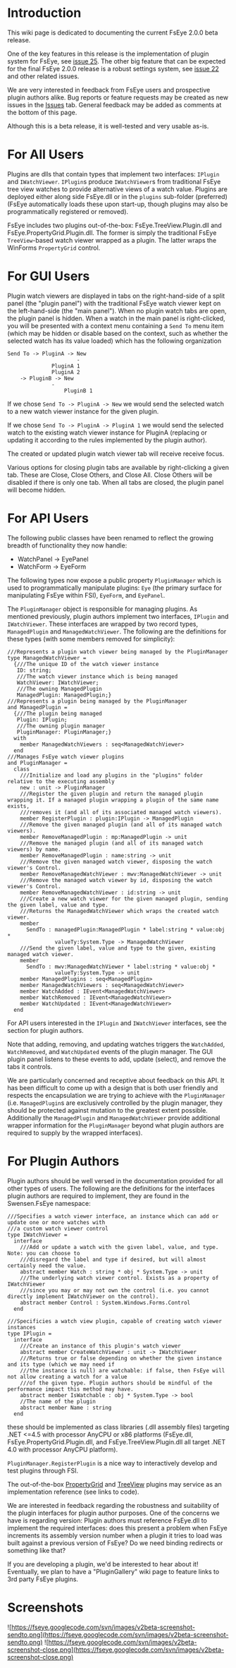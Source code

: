 # Introduction #

This wiki page is dedicated to documenting the current FsEye 2.0.0 beta release.

One of the key features in this release is the implementation of plugin system for FsEye, see [issue 25](https://code.google.com/p/fseye/issues/detail?id=25). The other big feature that can be expected for the final FsEye 2.0.0 release is a robust settings system, see [issue 22](https://code.google.com/p/fseye/issues/detail?id=22) and other related issues.

We are very interested in feedback from FsEye users and prospective plugin authors alike. Bug reports or feature requests may be created as new issues in the [Issues](http://code.google.com/p/fseye/issues/list) tab. General feedback may be added as comments at the bottom of this page.

Although this is a beta release, it is well-tested and very usable as-is.

# For All Users #

Plugins are dlls that contain types that implement two interfaces: `IPlugin` and `IWatchViewer`. `IPlugin`s produce `IWatchViewer`s from traditional FsEye tree view watches to provide alternative views of a watch value. Plugins are deployed either along side FsEye.dll or in the `plugins` sub-folder (preferred) (FsEye automatically loads these upon start-up, though plugins may also be programmatically registered or removed).

FsEye includes two plugins out-of-the-box: FsEye.TreeView.Plugin.dll and FsEye.PropertyGrid.Plugin.dll. The former is simply the traditional FsEye `TreeView`-based watch viewer wrapped as a plugin. The latter wraps the WinForms `PropertyGrid` control.

# For GUI Users #

Plugin watch viewers are displayed in tabs on the right-hand-side of a split panel (the "plugin panel") with the traditional FsEye watch viewer kept on the left-hand-side (the "main panel").  When no plugin watch tabs are open, the plugin panel is hidden. When a watch in the main panel is right-clicked, you will be presented with a context menu containing a `Send To` menu item (which may be hidden or disable based on the context, such as whether the selected watch has its value loaded) which has the following organization

```
Send To -> PluginA -> New
                      -
		      PluginA 1
		      PluginA 2
	-> PluginB -> New
		      -
     		      PluginB 1
```

If we chose `Send To -> PluginA -> New` we would send the selected watch to a new watch viewer instance for the given plugin.

If we chose `Send To -> PluginA -> PluginA 1` we would send the selected watch to the existing watch viewer instance for PluginA (replacing or updating it according to the rules implemented by the plugin author).

The created or updated plugin watch viewer tab will receive receive focus.

Various options for closing plugin tabs are available by right-clicking a given tab. These are Close, Close Others, and Close All.  Close Others will be disabled if there is only one tab. When all tabs are closed, the plugin panel will become hidden.

# For API Users #

The following public classes have been renamed to reflect the growing breadth of functionality they now handle:

  * WatchPanel -> EyePanel
  * WatchForm -> EyeForm

The following types now expose a public property `PluginManager` which is used to programmatically manipulate plugins: `Eye` (the primary surface for manipulating FsEye within FSI), `EyeForm`, and `EyePanel`.

The `PluginManager` object is responsible for managing plugins. As mentioned previously, plugin authors implement two interfaces, `IPlugin` and `IWatchViewer`. These interfaces are wrapped by two record types, `ManagedPlugin` and `ManagedWatchViewer`. The following are the definitions for these types (with some members removed for simplicity):

```
///Represents a plugin watch viewer being managed by the PluginManager
type ManagedWatchViewer =
  {///The unique ID of the watch viewer instance 
   ID: string;
   ///The watch viewer instance which is being managed
   WatchViewer: IWatchViewer;
   ///The owning ManagedPlugin
   ManagedPlugin: ManagedPlugin;}
///Represents a plugin being managed by the PluginManager
and ManagedPlugin =
  {///The plugin being managed
   Plugin: IPlugin;
   ///The owning plugin manager
   PluginManager: PluginManager;}
  with
    member ManagedWatchViewers : seq<ManagedWatchViewer>
  end
///Manages FsEye watch viewer plugins
and PluginManager =
  class
	///Initialize and load any plugins in the "plugins" folder relative to the executing assembly
    new : unit -> PluginManager
	///Register the given plugin and return the managed plugin wrapping it. If a managed plugin wrapping a plugin of the same name exists, 
    ///removes it (and all of its associated managed watch viewers).
    member RegisterPlugin : plugin:IPlugin -> ManagedPlugin
    ///Remove the given managed plugin (and all of its managed watch viewers).
    member RemoveManagedPlugin : mp:ManagedPlugin -> unit
    ///Remove the managed plugin (and all of its managed watch viewers) by name.
    member RemoveManagedPlugin : name:string -> unit
    ///Remove the given managed watch viewer, disposing the watch viewer's Control.
    member RemoveManagedWatchViewer : mwv:ManagedWatchViewer -> unit
    ///Remove the managed watch viewer by id, disposing the watch viewer's Control.
    member RemoveManagedWatchViewer : id:string -> unit
    ///Create a new watch viewer for the given managed plugin, sending the given label, value and type.
    ///Returns the ManagedWatchViewer which wraps the created watch viewer.
    member
      SendTo : managedPlugin:ManagedPlugin * label:string * value:obj *
               valueTy:System.Type -> ManagedWatchViewer
    ///Send the given label, value and type to the given, existing managed watch viewer.
    member
      SendTo : mwv:ManagedWatchViewer * label:string * value:obj *
               valueTy:System.Type -> unit
    member ManagedPlugins : seq<ManagedPlugin>
    member ManagedWatchViewers : seq<ManagedWatchViewer>
    member WatchAdded : IEvent<ManagedWatchViewer>
    member WatchRemoved : IEvent<ManagedWatchViewer>
    member WatchUpdated : IEvent<ManagedWatchViewer>
  end

```

For API users interested in the `IPlugin` and `IWatchViewer` interfaces, see the section for plugin authors.

Note that adding, removing, and updating watches triggers the `WatchAdded`, `WatchRemoved`, and `WatchUpdated` events of the plugin manager. The GUI plugin panel listens to these events to add, update (select), and remove the tabs it controls.

We are particularly concerned and receptive about feedback on this API. It has been difficult to come up with a design that is both user friendly and respects the encapsulation we are trying to achieve with the `PluginManager` (i.e. `ManagedPlugin`s are exclusively controlled by the plugin manager, they should be protected against mutation to the greatest extent possible. Additionally the `ManagedPlugin` and `ManagedWatchViewer` provide additional wrapper information for the `PluginManager` beyond what plugin authors are required to supply by the wrapped interfaces).

# For Plugin Authors #

Plugin authors should be well versed in the documentation provided for all other types of users. The following are the definitions for the interfaces plugin authors are required to implement, they are found in the Swensen.FsEye namespace:

```
///Specifies a watch viewer interface, an instance which can add or update one or more watches with 
///a custom watch viewer control
type IWatchViewer =
  interface
    ///Add or update a watch with the given label, value, and type. Note: you can choose to 
    ///disregard the label and type if desired, but will almost certainly need the value.
    abstract member Watch : string * obj * System.Type -> unit
    ///The underlying watch viewer control. Exists as a property of IWatchViewer 
    ///since you may or may not own the control (i.e. you cannot directly implement IWatchViewer on the control).
    abstract member Control : System.Windows.Forms.Control
  end
  
///Specificies a watch view plugin, capable of creating watch viewer instances
type IPlugin =
  interface
    ///Create an instance of this plugin's watch viewer
    abstract member CreateWatchViewer : unit -> IWatchViewer
    ///Returns true or false depending on whether the given instance and its type (which we may need if 
    ///the instance is null) are watchable: if false, then FsEye will not allow creating a watch for a value 
    ///of the given type. Plugin authors should be mindful of the performance impact this method may have.
    abstract member IsWatchable : obj * System.Type -> bool
    //The name of the plugin
    abstract member Name : string
  end
```

these should be implemented as class libraries (.dll assembly files) targeting .NET <=4.5 with processor AnyCPU or x86 platforms (FsEye.dll, FsEye.PropertyGrid.Plugin.dll, and FsEye.TreeView.Plugin.dll all target .NET 4.0 with processor AnyCPU platform).

`PluginManager.RegisterPlugin` is a nice way to interactively develop and test plugins through FSI.

The out-of-the-box [PropertyGrid](https://code.google.com/p/fseye/source/browse/trunk/FsEye.PropertyGrid.Plugin/PropertyGridPlugin.fs?r=379) and [TreeView](https://code.google.com/p/fseye/source/browse/trunk/FsEye.TreeView.Plugin/TreeViewPlugin.fs?r=379) plugins may service as an implementation reference (see links to code).

We are interested in feedback regarding the robustness and suitability of the plugin interfaces for plugin author purposes. One of the concerns we have is regarding version: Plugin authors must reference FsEye.dll to implement the required interfaces: does this present a problem when FsEye increments its assembly version number when a plugin it tries to load was built against a previous version of FsEye? Do we need binding redirects or something like that?

If you are developing a plugin, we'd be interested to hear about it! Eventually, we plan to have a "PluginGallery" wiki page to feature links to 3rd party FsEye plugins.

# Screenshots #

![https://fseye.googlecode.com/svn/images/v2beta-screenshot-sendto.png](https://fseye.googlecode.com/svn/images/v2beta-screenshot-sendto.png)
![https://fseye.googlecode.com/svn/images/v2beta-screenshot-close.png](https://fseye.googlecode.com/svn/images/v2beta-screenshot-close.png)
